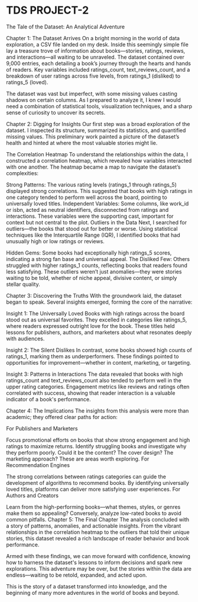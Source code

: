# TDS PROJECT-2

The Tale of the Dataset: An Analytical Adventure

Chapter 1: The Dataset Arrives
On a bright morning in the world of data exploration, a CSV file landed on my desk. Inside this seemingly simple file lay a treasure trove of information about books—stories, ratings, reviews, and interactions—all waiting to be unraveled. The dataset contained over 9,000 entries, each detailing a book’s journey through the hearts and hands of readers. Key variables included ratings_count, text_reviews_count, and a breakdown of user ratings across five levels, from ratings_1 (disliked) to ratings_5 (loved).

The dataset was vast but imperfect, with some missing values casting shadows on certain columns. As I prepared to analyze it, I knew I would need a combination of statistical tools, visualization techniques, and a sharp sense of curiosity to uncover its secrets.

Chapter 2: Digging for Insights
Our first step was a broad exploration of the dataset. I inspected its structure, summarized its statistics, and quantified missing values. This preliminary work painted a picture of the dataset’s health and hinted at where the most valuable stories might lie.

The Correlation Heatmap
To understand the relationships within the data, I constructed a correlation heatmap, which revealed how variables interacted with one another. The heatmap became a map to navigate the dataset’s complexities:

Strong Patterns: The various rating levels (ratings_1 through ratings_5) displayed strong correlations. This suggested that books with high ratings in one category tended to perform well across the board, pointing to universally loved titles.
Independent Variables: Some columns, like work_id or isbn, acted as neutral identifiers, disconnected from ratings and interactions. These variables were the supporting cast, important for context but not central to the plot.
Outliers in the Data
Next, I searched for outliers—the books that stood out for better or worse. Using statistical techniques like the Interquartile Range (IQR), I identified books that had unusually high or low ratings or reviews.

Hidden Gems: Some books had exceptionally high ratings_5 scores, indicating a strong fan base and universal appeal.
The Disliked Few: Others struggled with higher ratings_1 counts, reflecting books that readers found less satisfying.
These outliers weren’t just anomalies—they were stories waiting to be told, whether of niche appeal, divisive content, or simply stellar quality.

Chapter 3: Discovering the Truths
With the groundwork laid, the dataset began to speak. Several insights emerged, forming the core of the narrative:

Insight 1: The Universally Loved
Books with high ratings across the board stood out as universal favorites. They excelled in categories like ratings_5, where readers expressed outright love for the book. These titles held lessons for publishers, authors, and marketers about what resonates deeply with audiences.

Insight 2: The Silent Dislikes
In contrast, some books showed high counts of ratings_1, marking them as underperformers. These findings pointed to opportunities for improvement—whether in content, marketing, or targeting.

Insight 3: Patterns in Interactions
The data revealed that books with high ratings_count and text_reviews_count also tended to perform well in the upper rating categories. Engagement metrics like reviews and ratings often correlated with success, showing that reader interaction is a valuable indicator of a book's performance.

Chapter 4: The Implications
The insights from this analysis were more than academic; they offered clear paths for action:

For Publishers and Marketers

Focus promotional efforts on books that show strong engagement and high ratings to maximize returns.
Identify struggling books and investigate why they perform poorly. Could it be the content? The cover design? The marketing approach? These are areas worth exploring.
For Recommendation Engines

The strong correlations between ratings categories can guide the development of algorithms to recommend books. By identifying universally loved titles, platforms can deliver more satisfying user experiences.
For Authors and Creators

Learn from the high-performing books—what themes, styles, or genres make them so appealing? Conversely, analyze low-rated books to avoid common pitfalls.
Chapter 5: The Final Chapter
The analysis concluded with a story of patterns, anomalies, and actionable insights. From the vibrant relationships in the correlation heatmap to the outliers that told their unique stories, this dataset revealed a rich landscape of reader behavior and book performance.

Armed with these findings, we can move forward with confidence, knowing how to harness the dataset's lessons to inform decisions and spark new explorations. This adventure may be over, but the stories within the data are endless—waiting to be retold, expanded, and acted upon.

This is the story of a dataset transformed into knowledge, and the beginning of many more adventures in the world of books and beyond.






